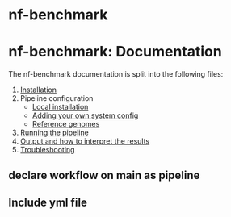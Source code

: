 # nf-benchmark

# nf-benchmark: Documentation

The nf-benchmark documentation is split into the following files:

1. [Installation](https://nf-co.re/usage/installation)
2. Pipeline configuration
    * [Local installation](https://nf-co.re/usage/local_installation)
    * [Adding your own system config](https://nf-co.re/usage/adding_own_config)
    * [Reference genomes](https://nf-co.re/usage/reference_genomes)
3. [Running the pipeline](usage.md)
4. [Output and how to interpret the results](output.md)
5. [Troubleshooting](https://nf-co.re/usage/troubleshooting)

## declare workflow on main as pipeline  

## Include yml file

